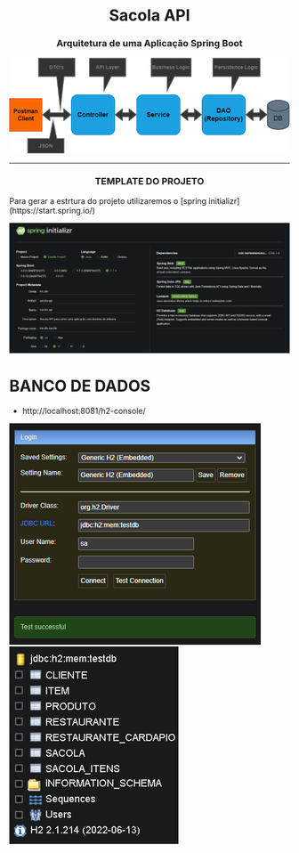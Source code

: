 <h1 align="center">Sacola API</h1>

<h3 align="center">Arquitetura de uma Aplicação Spring Boot</h3>
<img src="readme/arquitetura_spring_boot.png"></img>

---

<h3 align="center">TEMPLATE DO PROJETO</h3>
Para gerar a estrtura do projeto utilizaremos o [spring initializr](https://start.spring.io/)

<img src="readme/spring_initializr.png"></img>

# BANCO DE DADOS

- http://localhost:8081/h2-console/

<img src="readme/database_conn.png"></img>
<img src="readme/tabelas.png"></img>